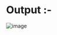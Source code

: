 # **Output :-**

![image](https://github.com/srj47/Calculator-using-JS/assets/47615573/f3483768-07db-4e68-ba87-d2cf8a284a9a)

